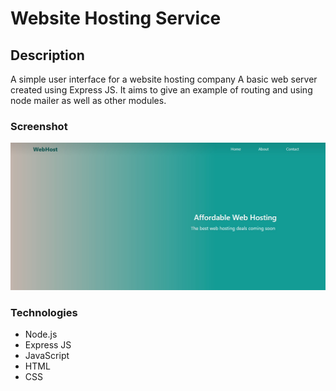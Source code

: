 # Website Hosting Service

## Description

A simple user interface for a website hosting company
A basic web server created using Express JS. It aims to give an example of routing and using node mailer as well as other modules.

### Screenshot

![](public/img/web-host-screenshot.jpg)

### Technologies

- Node.js
- Express JS
- JavaScript
- HTML
- CSS
